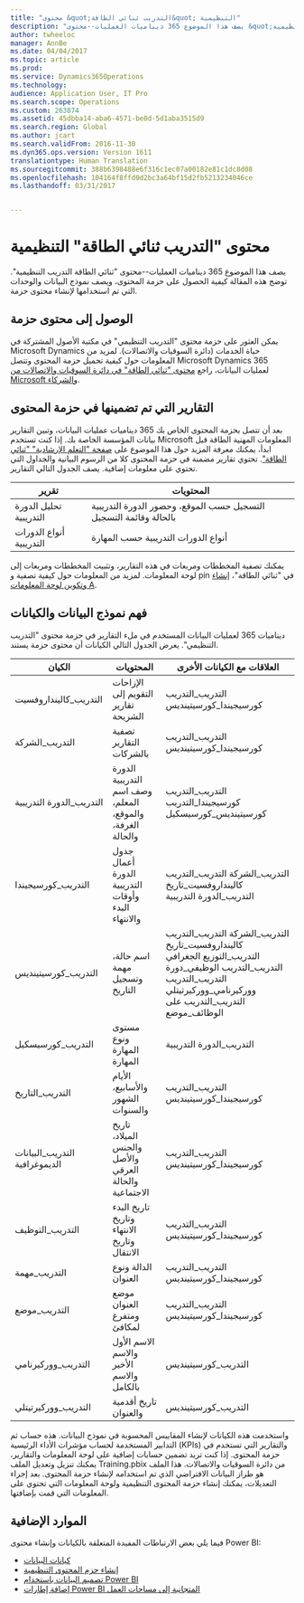 ```yaml
---
title: "محتوى &quot;التدريب ثنائي الطاقة&quot; التنظيمية"
description: "يصف هذا الموضوع 365 ديناميات العمليات--محتوى &quot;ثنائي الطاقة التدريب التنظيمية&quot;. توضح هذه المقالة كيفية الحصول على حزمة المحتوى، ويصف نموذج البيانات والوحدات التي تم استخدامها لإنشاء محتوى حزمة."
author: twheeloc
manager: AnnBe
ms.date: 04/04/2017
ms.topic: article
ms.prod: 
ms.service: Dynamics365Operations
ms.technology: 
audience: Application User, IT Pro
ms.search.scope: Operations
ms.custom: 263874
ms.assetid: 45dbba14-aba6-4571-be0d-5d1aba3515d9
ms.search.region: Global
ms.author: jcart
ms.search.validFrom: 2016-11-30
ms.dyn365.ops.version: Version 1611
translationtype: Human Translation
ms.sourcegitcommit: 388b6398488e6f316c1ec07a00182e81c1dc8d08
ms.openlocfilehash: 104164f8ffd0d2bc3a64bf15d2fb5213234046ce
ms.lasthandoff: 03/31/2017


---
```


# <a name="organizational-training-power-bi-content"></a>محتوى "التدريب ثنائي الطاقة" التنظيمية

يصف هذا الموضوع 365 ديناميات العمليات--محتوى "ثنائي الطاقة التدريب التنظيمية". توضح هذه المقالة كيفية الحصول على حزمة المحتوى، ويصف نموذج البيانات والوحدات التي تم استخدامها لإنشاء محتوى حزمة.

<a name="accessing-the-content-pack"></a>الوصول إلى محتوى حزمة
--------------------------

يمكن العثور على حزمة محتوى "التدريب التنظيمي" في مكتبة الأصول المشتركة في Microsoft Dynamics حياة الخدمات (دائرة السوقيات والاتصالات). لمزيد من المعلومات حول كيفية تحميل حزمة المحتوى وتتصل Microsoft Dynamics 365 لعمليات البيانات، راجع [محتوى "ثنائي الطاقة" في دائرة السوقيات والاتصالات من Microsoft والشركاء](power-bi-content-microsoft-partners.md).

## <a name="reports-that-are-included-in-the-content-pack"></a>التقارير التي تم تضمينها في حزمة المحتوى
بعد أن تتصل بحزمة المحتوى الخاص بك 365 ديناميات عمليات البيانات، وتبين التقارير بيانات المؤسسة الخاصة بك. إذا كنت تستخدم Microsoft المعلومات المهنية الطاقة قبل ابدأ، يمكنك معرفة المزيد حول هذا الموضوع على [صفحة "التعلم الإرشادية" "ثنائي الطاقة"](https://powerbi.microsoft.com/en-us/guided-learning/?WT.mc_id=PBIService_GetData). تحتوي تقارير مضمنة في حزمة المحتوى كلا من الرسوم البيانية والجداول التي تحتوي على معلومات إضافية. يصف الجدول التالي التقارير.

| تقرير          | المحتويات                                                                    |
|-----------------|-----------------------------------------------------------------------------|
| تحليل الدورة التدريبية | التسجيل حسب الموقع، وحضور الدورة التدريبية بالحالة وقائمة التسجيل |
| أنواع الدورات التدريبية    | أنواع الدورات التدريبية حسب المهارة                                                       |

يمكنك تصفية المخططات ومربعات في هذه التقارير، وتثبيت المخططات ومربعات إلى لوحة المعلومات. لمزيد من المعلومات حول كيفية تصفية و pin في "ثنائي الطاقة"، [إنشاء وتكوين لوحة المعلومات A](https://powerbi.microsoft.com/en-us/guided-learning/powerbi-learning-4-2-create-configure-dashboards).

## <a name="understanding-the-data-model-and-entities"></a>فهم نموذج البيانات والكيانات
ديناميات 365 لعمليات البيانات المستخدم في ملء التقارير في حزمة محتوى "التدريب التنظيمي". يعرض الجدول التالي الكيانات أن محتوى حزمة يستند.

| الكيان                    | المحتويات                                                         | العلاقات مع الكيانات الأخرى                                                                                                                                                                  |
|---------------------------|------------------------------------------------------------------|----------------------------------------------------------------------------------------------------------------------------------------------------------------------------------------------------|
| التدريب\_كالينداروفسيت  | الإزاحات التقويم إلى تقارير الشريحة                                | التدريب\_التدريب كورسيجيندا\_كورسيتينديس                                                                                                                                                   |
| التدريب\_الشركة         | تصفية التقارير بالشركات                                   | التدريب\_التدريب كورسيجيندا\_كورسيتينديس                                                                                                                                                   |
| التدريب\_الدورة التدريبية          | الدورة التدريبية وصف اسم المعلم، والموقع، الغرفة، والحالة | التدريب\_التدريب كورسيجيندا\_التدريب كورسيتينديس\_كورسيسكيل                                                                                                                             |
| التدريب\_كورسيجيندا    | جدول أعمال الدورة التدريبية وأوقات البدء والانتهاء                          | التدريب\_الشركة التدريب\_التدريب كالينداروفسيت\_تاريخ التدريب\_الدورة التدريبية                                                                                                                         |
| التدريب\_كورسيتينديس | اسم حالة، مهمة وتسجيل التاريخ                         | التدريب\_الشركة التدريب\_التدريب كالينداروفسيت\_تاريخ التدريب\_التوزيع الجغرافي التدريب\_التدريب الوظيفي\_دورة التدريب\_التدريب ووركيرنامي\_ووركيرتيتلي التدريب\_التدريب على الوظائف\_موضع |
| التدريب\_كورسيسكيل     | مستوى ونوع المهارة المهارة                                     | التدريب\_الدورة التدريبية                                                                                                                                                                                   |
| التدريب\_التاريخ            | الأيام والأسابيع، الشهور والسنوات                                   | التدريب\_التدريب كورسيجيندا\_كورسيتينديس                                                                                                                                                   |
| التدريب\_البيانات الديموغرافية    | تاريخ الميلاد، والجنس والأصل العرقي والحالة الاجتماعية         | التدريب\_التدريب كورسيجيندا\_كورسيتينديس                                                                                                                                                   |
| التدريب\_التوظيف      | تاريخ البدء وتاريخ الانتهاء وتاريخ الانتقال                        | التدريب\_التدريب كورسيجيندا\_كورسيتينديس                                                                                                                                                   |
| التدريب\_مهمة             | الدالة ونوع العنوان                                        | التدريب\_التدريب كورسيجيندا\_كورسيتينديس                                                                                                                                                   |
| التدريب\_موضع        | موضع العنوان ومتفرغ لمكافئ                  | التدريب\_التدريب كورسيجيندا\_كورسيتينديس                                                                                                                                                   |
| التدريب\_ووركيرنامي      | الاسم الأول والاسم الأخير والاسم بالكامل                             | التدريب\_كورسيتينديس                                                                                                                                                                          |
| التدريب\_ووركيرتيتلي     | تاريخ أقدمية والعنوان                                         | التدريب\_كورسيتينديس                                                                                                                                                                          |

واستخدمت هذه الكيانات لإنشاء المقاييس المحسوبة في نموذج البيانات. هذه حساب ثم التدابير المستخدمة لحساب مؤشرات الأداء الرئيسية (KPIs) والتقارير التي تستخدم في حزمة المحتوى. إذا كنت تريد تضمين حسابات إضافية على لوحة المعلومات والتقارير، يمكنك تنزيل وتعديل الملف Training.pbix من دائرة السوقيات والاتصالات. هذا الملف هو طراز البيانات الافتراضي الذي تم استخدامه لإنشاء حزمة المحتوى. بعد إجراء التعديلات، يمكنك إنشاء حزمة المحتوى التنظيمية ولوحة المعلومات التي تحتوي على المعلومات التي قمت بإضافتها.

## <a name="additional-resources"></a>الموارد الإضافية
فيما يلي بعض الارتباطات المفيدة المتعلقة بالكيانات وإنشاء محتوى Power BI:

-   [كيانات البيانات](https://blogs.msdn.microsoft.com/dynamicsaxbi/2016/06/09/power-bi-integration-with-entity-store-in-dynamics-ax-7-may-update/)
-   [إنشاء حزم المحتوى التنظيمية](https://powerbi.microsoft.com/en-us/documentation/powerbi-service-organizational-content-packs-introduction/)
-   [تصميم البيانات باستخدام Power BI](https://powerbi.microsoft.com/en-us/guided-learning/powerbi-learning-2-1-intro-modeling-data)
-   [إضافة إطارات Power BI المتجانبة إلى مساحات العمل](https://blogs.msdn.microsoft.com/dynamicsaxbi/2016/07/06/pinning-power-bi-reports-to-dynamics-ax-client/)



